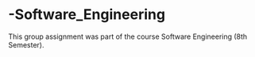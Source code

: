 # -Software_Engineering
This group assignment was part of the course Software Engineering (8th Semester).
